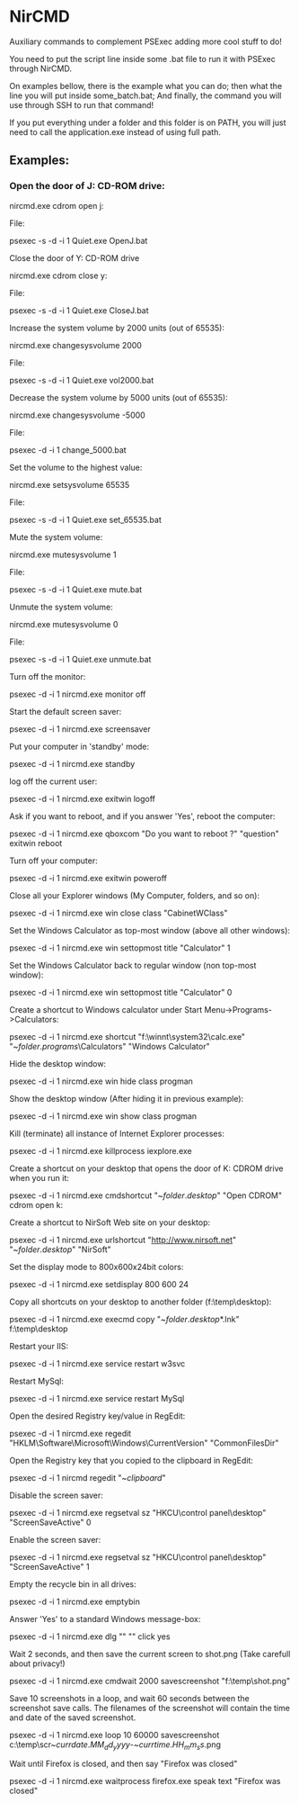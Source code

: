 # NirCMD

Auxiliary commands to complement PSExec adding more cool stuff to do!

You need to put the script line inside some .bat file to run it with PSExec through NirCMD.

On examples bellow, there is the example what you can do; then what the line you will put inside some_batch.bat;
And finally, the command you will use through SSH to run that command!

If you put everything under a folder and this folder is on PATH, you will just need to call the application.exe instead of using full path.

## Examples:

### Open the door of J: CD-ROM drive:

nircmd.exe cdrom open j:

File:

psexec -s -d -i 1 Quiet.exe OpenJ.bat

Close the door of Y: CD-ROM drive	

nircmd.exe cdrom close y:

File:

psexec -s -d -i 1 Quiet.exe CloseJ.bat

Increase the system volume by 2000 units (out of 65535):

nircmd.exe changesysvolume 2000

File:

psexec -s -d -i 1 Quiet.exe vol2000.bat

Decrease the system volume by 5000 units (out of 65535):

nircmd.exe changesysvolume -5000

File:

psexec -d -i 1 change_5000.bat

Set the volume to the highest value:

nircmd.exe setsysvolume 65535

File:

psexec -s -d -i 1 Quiet.exe set_65535.bat

Mute the system volume:

nircmd.exe mutesysvolume 1

File:

psexec -s -d -i 1 Quiet.exe mute.bat

Unmute the system volume:

nircmd.exe mutesysvolume 0

File:

psexec -s -d -i 1 Quiet.exe unmute.bat

Turn off the monitor:

psexec -d -i 1 nircmd.exe monitor off

Start the default screen saver:

psexec -d -i 1 nircmd.exe screensaver

Put your computer in 'standby' mode:

psexec -d -i 1 nircmd.exe standby

log off the current user:

psexec -d -i 1 nircmd.exe exitwin logoff

Ask if you want to reboot, and if you answer 'Yes', reboot the computer:

psexec -d -i 1 nircmd.exe qboxcom "Do you want to reboot ?" "question" exitwin reboot

Turn off your computer:

psexec -d -i 1 nircmd.exe exitwin poweroff

Close all your Explorer windows (My Computer, folders, and so on):

psexec -d -i 1 nircmd.exe win close class "CabinetWClass"

Set the Windows Calculator as top-most window (above all other windows):

psexec -d -i 1 nircmd.exe win settopmost title "Calculator" 1

Set the Windows Calculator back to regular window (non top-most window):

psexec -d -i 1 nircmd.exe win settopmost title "Calculator" 0

Create a shortcut to Windows calculator under Start Menu->Programs->Calculators:

psexec -d -i 1 nircmd.exe shortcut "f:\winnt\system32\calc.exe" "~$folder.programs$\Calculators" "Windows Calculator"

Hide the desktop window:

psexec -d -i 1 nircmd.exe win hide class progman

Show the desktop window (After hiding it in previous example):

psexec -d -i 1 nircmd.exe win show class progman

Kill (terminate) all instance of Internet Explorer processes:

psexec -d -i 1 nircmd.exe killprocess iexplore.exe

Create a shortcut on your desktop that opens the door of K: CDROM drive when you run it:

psexec -d -i 1 nircmd.exe cmdshortcut "~$folder.desktop$" "Open CDROM" cdrom open k:

Create a shortcut to NirSoft Web site on your desktop:

psexec -d -i 1 nircmd.exe urlshortcut "http://www.nirsoft.net" "~$folder.desktop$" "NirSoft"

Set the display mode to 800x600x24bit colors:

psexec -d -i 1 nircmd.exe setdisplay 800 600 24

Copy all shortcuts on your desktop to another folder (f:\temp\desktop):

psexec -d -i 1 nircmd.exe execmd copy "~$folder.desktop$\*.lnk" f:\temp\desktop

Restart your IIS:

psexec -d -i 1 nircmd.exe service restart w3svc

Restart MySql:

psexec -d -i 1 nircmd.exe service restart MySql

Open the desired Registry key/value in RegEdit:

psexec -d -i 1 nircmd.exe regedit "HKLM\Software\Microsoft\Windows\CurrentVersion" "CommonFilesDir"

Open the Registry key that you copied to the clipboard in RegEdit:

psexec -d -i 1 nircmd regedit "~$clipboard$"

Disable the screen saver:

psexec -d -i 1 nircmd.exe regsetval sz "HKCU\control panel\desktop" "ScreenSaveActive" 0

Enable the screen saver:

psexec -d -i 1 nircmd.exe regsetval sz "HKCU\control panel\desktop" "ScreenSaveActive" 1

Empty the recycle bin in all drives:

psexec -d -i 1 nircmd.exe emptybin

Answer 'Yes' to a standard Windows message-box:

psexec -d -i 1 nircmd.exe dlg "" "" click yes

Wait 2 seconds, and then save the current screen to shot.png (Take carefull about privacy!)

psexec -d -i 1 nircmd.exe cmdwait 2000 savescreenshot "f:\temp\shot.png"

Save 10 screenshots in a loop, and wait 60 seconds between the screenshot save calls. The filenames of the screenshot will contain the time and date of the saved screenshot.	

psexec -d -i 1 nircmd.exe loop 10 60000 savescreenshot c:\temp\scr~$currdate.MM_dd_yyyy$-~$currtime.HH_mm_ss$.png

Wait until Firefox is closed, and then say "Firefox was closed"	

psexec -d -i 1 nircmd.exe waitprocess firefox.exe speak text "Firefox was closed"
